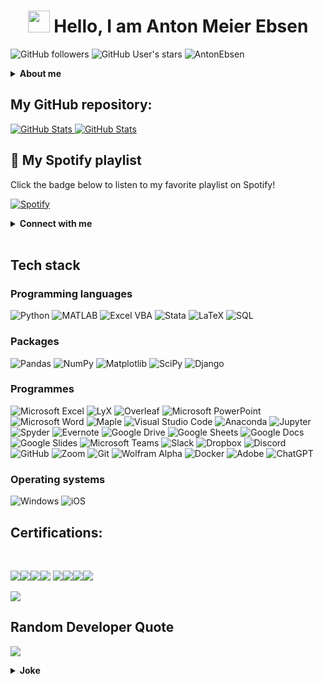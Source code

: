 
<h1 align="center"> <img src="https://media.giphy.com/media/hvRJCLFzcasrR4ia7z/giphy.gif" width="35"> Hello, I am Anton Meier Ebsen</h1>

![GitHub followers](https://img.shields.io/github/followers/AntonEbsen?style=social) 
![GitHub User's stars](https://img.shields.io/github/stars/AntonEbsen?style=social) 
<img src="https://komarev.com/ghpvc/?username=AntonEbsen" alt="AntonEbsen" />

<details>
  <summary><b>About me</b></summary>
  <samp>
    <ul>
      <li>👀 I’m interested in macroeconomics</li>
      <li>🌱 I’m currently learning: SQL and MATLAB</li>
      <li>📫 How to reach me: Anywhere on social media (Linked in profile)</li>
      <li>😄 Pronouns: He/Him/His</li>
      <li>⚡ Fun fact: I own 150+ cans of mackerel in tomato sauce</li>
    </ul>
  </samp>
</details>

## My GitHub repository:

<div>
  <p>
    <a href="https://github.com/AntonEbsen/SVAR-models.git">
      <img src="https://github-readme-stats.vercel.app/api/pin/?username=AntonEbsen&repo=SVAR-models" alt="GitHub Stats" />
    </a>
    <a href="https://github.com/AntonEbsen/YourSecondRepo.git">
      <img src="https://github-readme-stats.vercel.app/api/pin/?username=AntonEbsen&repo=YourSecondRepo" alt="GitHub Stats" />
    </a>
  </p>
</div>

## 🎵 My Spotify playlist

Click the badge below to listen to my favorite playlist on Spotify!

[![Spotify](https://img.shields.io/badge/Spotify-Play-blue?style=for-the-badge&logo=spotify)](https://<AntonEbsen>.github.io/<AntonEbsen>/)

<details>
  <summary><b>Connect with me</b></summary>
  <samp>
    <br>
    <a href="https://www.instagram.com/antonebsen/"><img src="https://img.icons8.com/fluency/48/000000/instagram-new.png" alt="@antonebsen" /></a>
    <a href="https://www.facebook.com/antonmeierebsen/"><img src="https://img.icons8.com/fluency/48/000000/facebook.png" alt="antonmeierebsen" /></a>
    <a href="https://www.linkedin.com/in/antonebsen/"><img src="https://img.icons8.com/fluency/48/000000/linkedin.png" alt="antonebsen" /></a>
    <a href="https://twitter.com/EbsenAnton"><img src="https://img.icons8.com/fluency/48/000000/twitter-squared.png" alt="@EbsenAnton" /></a>
    <a href="tel:+4525740131"><img src="https://img.icons8.com/fluency/48/000000/phone-disconnected.png" alt="+4525740131" /></a>
    <a href="mailto:anton.ebsen@gmail.com"><img src="https://img.icons8.com/fluency/48/000000/apple-mail.png" alt="anton.ebsen@gmail.com" /></a>
    <a href="https://www.youtube.com/channel/UCy2watukchWb881sruMWsfg"><img src="https://img.icons8.com/?size=100&id=19318&format=png&color=000000" alt="YouTube" width="50" height="50"/></a>
    <a href="https://www.reddit.com/user/AntonEbsen/"><img src="https://img.icons8.com/?size=100&id=8weyx4k1jpJy&format=png&color=000000" alt="Reddit" width="50" height="50"/></a>
    <a href="https://www.quora.com/profile/Anton-Meier-Ebsen"><img src="https://img.icons8.com/?size=100&id=wPcChHypTdti&format=png&color=000000" alt="Quora" width="50" height="50"/></a>
    <a href="http://www.pinterest.com/antonmeierebsen"><img src="https://img.icons8.com/?size=100&id=63676&format=png&color=000000" alt="Pinterest" width="50" height="50"/></a>
    <a href="https://steamcommunity.com/id/AntonEbsen/"><img src="https://img.icons8.com/color/48/000000/steam.png" alt="Steam" width="50" height="50"/></a>
    <a href="https://medium.com/@anton.ebsen"><img src="https://img.icons8.com/?size=100&id=sIQ7pEkjnEJW&format=png&color=000000" alt="Medium" width="50" height="50"/></a>
    <br>
  </samp>
</details>

<br>

## Tech stack
### Programming languages
![Python](https://img.shields.io/badge/Python-14354C?style=for-the-badge&logo=python&logoColor=white) ![MATLAB](https://img.shields.io/badge/MATLAB-0076A8?style=for-the-badge&logo=mathworks&logoColor=white)
![Excel VBA](https://img.shields.io/badge/Excel%20VBA-217346?style=for-the-badge&logo=data:image/svg+xml;base64,<Base64-encoded-string>)
![Stata](https://img.shields.io/badge/Stata-Informational?style=for-the-badge&logo=data:image/svg+xml;base64,<Base64-encoded-string>)
![LaTeX](https://img.shields.io/badge/LaTeX-008080?style=for-the-badge&logo=latex&logoColor=white)
![SQL](https://img.shields.io/badge/SQL-4479A1?style=for-the-badge&logo=postgresql&logoColor=white)

### Packages
![Pandas](https://img.shields.io/badge/Pandas-150458?style=for-the-badge&logo=pandas&logoColor=white)
![NumPy](https://img.shields.io/badge/NumPy-013243?style=for-the-badge&logo=numpy&logoColor=white)
![Matplotlib](https://img.shields.io/badge/Matplotlib-ffffff?style=for-the-badge&logo=matplotlib&logoColor=black)
![SciPy](https://img.shields.io/badge/SciPy-8CAAE6?style=for-the-badge&logo=scipy&logoColor=white)
![Django](https://img.shields.io/badge/Django-092E20?style=for-the-badge&logo=django&logoColor=white)

### Programmes
![Microsoft Excel](https://img.shields.io/badge/Microsoft%20Excel-217346?style=for-the-badge&logo=microsoft-excel&logoColor=white)
![LyX](https://img.shields.io/badge/LyX-0072B6?style=for-the-badge&logo=data:image/svg+xml;base64,<Base64-encoded-string>)
![Overleaf](https://img.shields.io/badge/Overleaf-47A248?style=for-the-badge&logo=overleaf&logoColor=white)
![Microsoft PowerPoint](https://img.shields.io/badge/Microsoft%20PowerPoint-B7472A?style=for-the-badge&logo=microsoft-powerpoint&logoColor=white)
![Microsoft Word](https://img.shields.io/badge/Microsoft%20Word-2B579A?style=for-the-badge&logo=microsoft-word&logoColor=white)
![Maple](https://img.shields.io/badge/Maple-0072B6?style=for-the-badge&logo=data:image/svg+xml;base64,<Base64-encoded-string>)
![Visual Studio Code](https://img.shields.io/badge/Visual%20Studio%20Code-007ACC?style=for-the-badge&logo=visual-studio-code&logoColor=white)
![Anaconda](https://img.shields.io/badge/Anaconda-44A833?style=for-the-badge&logo=anaconda&logoColor=white)
![Jupyter](https://img.shields.io/badge/Jupyter-F37626?style=for-the-badge&logo=jupyter&logoColor=white)
![Spyder](https://img.shields.io/badge/Spyder-FF0000?style=for-the-badge&logo=spyder-ide&logoColor=white)
![Evernote](https://img.shields.io/badge/Evernote-00A82D?style=for-the-badge&logo=evernote&logoColor=white)
![Google Drive](https://img.shields.io/badge/Google%20Drive-4285F4?style=for-the-badge&logo=google-drive&logoColor=white)
![Google Sheets](https://img.shields.io/badge/Google%20Sheets-34A853?style=for-the-badge&logo=google-sheets&logoColor=white)
![Google Docs](https://img.shields.io/badge/Google%20Docs-4285F4?style=for-the-badge&logo=google-docs&logoColor=white)
![Google Slides](https://img.shields.io/badge/Google%20Slides-F4B400?style=for-the-badge&logo=google-slides&logoColor=white)
![Microsoft Teams](https://img.shields.io/badge/Microsoft%20Teams-6264A7?style=for-the-badge&logo=microsoft-teams&logoColor=white)
![Slack](https://img.shields.io/badge/Slack-4A154B?style=for-the-badge&logo=slack&logoColor=white)
![Dropbox](https://img.shields.io/badge/Dropbox-0061FF?style=for-the-badge&logo=dropbox&logoColor=white)
![Discord](https://img.shields.io/badge/Discord-5865F2?style=for-the-badge&logo=discord&logoColor=white)
![GitHub](https://img.shields.io/badge/GitHub-181717?style=for-the-badge&logo=github&logoColor=white)
![Zoom](https://img.shields.io/badge/Zoom-2D8CFF?style=for-the-badge&logo=zoom&logoColor=white)
![Git](https://img.shields.io/badge/Git-F05032?style=for-the-badge&logo=git&logoColor=white)
![Wolfram Alpha](https://img.shields.io/badge/Wolfram%20Alpha-DD1100?style=for-the-badge&logo=wolfram-alpha&logoColor=white)
![Docker](https://img.shields.io/badge/Docker-2496ED?style=for-the-badge&logo=docker&logoColor=white)
![Adobe](https://img.shields.io/badge/Adobe-FF0000?style=for-the-badge&logo=adobe&logoColor=white)
![ChatGPT](https://img.shields.io/badge/ChatGPT-0A66C2?style=for-the-badge&logo=data:image/svg+xml;base64,<Base64-encoded-string>)

### Operating systems
![Windows](https://img.shields.io/badge/Windows-0078D6?style=for-the-badge&logo=windows&logoColor=white)
![iOS](https://img.shields.io/badge/iOS-000000?style=for-the-badge&logo=ios&logoColor=white)

## Certifications:

<Br>

[![](https://img.shields.io/badge/Introduction%20to%20Data%20Science%20in%20Python-red?style=for-the-badge)](https://github.com/AntonEbsen/AntonEbsen/blob/b0f0ca7f90afb3b33b117a81845ffabe990e7fe9/Certificates/Introduction%20to%20Data%20Science%20in%20Python.jpg)[![](https://img.shields.io/badge/Intermediate%20Python-blue?style=for-the-badge)](https://github.com/AntonEbsen/AntonEbsen/blob/b0f0ca7f90afb3b33b117a81845ffabe990e7fe9/Certificates/Intermediate%20Python.jpg)[![](https://img.shields.io/badge/Data%20Science%20Toolbox%20-I-orange?style=for-the-badge)](https://github.com/AntonEbsen/AntonEbsen/blob/b0f0ca7f90afb3b33b117a81845ffabe990e7fe9/Certificates/Python%20Data%20Science%20Toolbox%20Part%201.pdf)[![](https://img.shields.io/badge/Data%20Science%20Toolbox%20-II-orange?style=for-the-badge)](https://github.com/AntonEbsen/AntonEbsen/blob/b0f0ca7f90afb3b33b117a81845ffabe990e7fe9/Certificates/Python%20Data%20Science%20Toolbox%20part%202.pdf) [![](https://img.shields.io/badge/Matlab%20Onramp-red?style=for-the-badge)](https://github.com/AntonEbsen/AntonEbsen/blob/b0f0ca7f90afb3b33b117a81845ffabe990e7fe9/Certificates/Certificate%20for%20MATLAB%20Onramp.pdf)[![](https://img.shields.io/badge/Matlab%20Fundamentals-blue?style=for-the-badge)](https://github.com/AntonEbsen/AntonEbsen/blob/b0f0ca7f90afb3b33b117a81845ffabe990e7fe9/Certificates/Certificate%20for%20MATLAB%20Fundamentals.pdf)[![](https://img.shields.io/badge/Supervized%20Learning%20with%20Sklearn-red?style=for-the-badge)](https://github.com/AntonEbsen/AntonEbsen/blob/b0f0ca7f90afb3b33b117a81845ffabe990e7fe9/Certificates/Supervized%20Learning%20with%20Scikit-Learn-1.jpg)[![](https://img.shields.io/badge/More%20on%20the%20Way!-yellow?style=for-the-badge)](https://github.com/Aryagm)

![](https://github-readme-stats.vercel.app/api/top-langs/?username=AntonEbsen&theme=dark&hide_border=false&include_all_commits=true&count_private=false&layout=compact)

## Random Developer Quote
![](https://quotes-github-readme.vercel.app/api?type=horizontal&theme=radical)

<details>
  <summary><b>Joke</b></summary>
  <samp>
    <img src="https://readme-jokes.vercel.app/api" alt="Jokes Card" />
  </samp>
</details>

